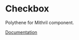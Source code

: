 # Checkbox

Polythene for Mithril component.

[Documentation](https://github.com/ArthurClemens/polythene/tree/master/docs/components/mithril/checkbox.md)
